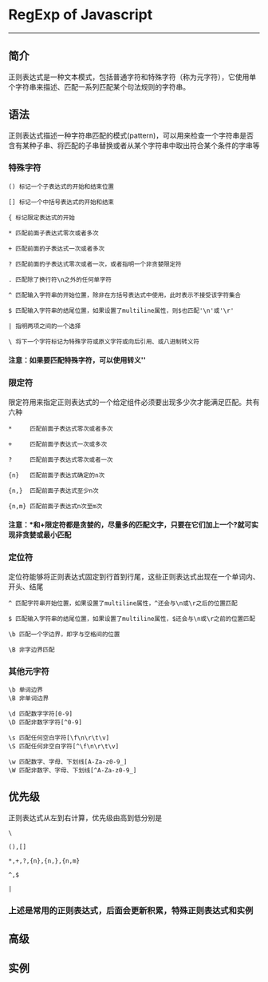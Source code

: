# RegExp of Javascript

---

## 简介

正则表达式是一种文本模式，包括普通字符和特殊字符（称为元字符），它使用单个字符串来描述、匹配一系列匹配某个句法规则的字符串。

## 语法

正则表达式描述一种字符串匹配的模式(pattern)，可以用来检查一个字符串是否含有某种子串、将匹配的子串替换或者从某个字符串中取出符合某个条件的字串等

### 特殊字符

```regexp
() 标记一个子表达式的开始和结束位置

[] 标记一个中括号表达式的开始和结束

{ 标记限定表达式的开始

* 匹配前面子表达式零次或者多次

+ 匹配前面的子表达式一次或者多次

? 匹配前面的子表达式零次或者一次，或者指明一个非贪婪限定符

. 匹配除了换行符\n之外的任何单字符

^ 匹配输入字符串的开始位置，除非在方括号表达式中使用，此时表示不接受该字符集合

$ 匹配输入字符串的结尾位置，如果设置了multiline属性，则$也匹配'\n'或'\r'

| 指明两项之间的一个选择

\ 将下一个字符标记为特殊字符或原义字符或向后引用、或八进制转义符
```

#### 注意：如果要匹配特殊字符，可以使用转义'\'

### 限定符

限定符用来指定正则表达式的一个给定组件必须要出现多少次才能满足匹配。共有六种

```regexp
*     匹配前面子表达式零次或者多次

+     匹配前面子表达式一次或多次

?     匹配前面子表达式零次或者一次

{n}   匹配前面子表达式确定的n次

{n,}  匹配前面子表达式至少n次

{n,m} 匹配前面子表达式n次至m次
```

#### 注意：*和+限定符都是贪婪的，尽量多的匹配文字，只要在它们加上一个?就可实现非贪婪或最小匹配

### 定位符

定位符能够将正则表达式固定到行首到行尾，这些正则表达式出现在一个单词内、开头、结尾

```regexp
^ 匹配字符串开始位置，如果设置了multiline属性，^还会与\n或\r之后的位置匹配

$ 匹配输入字符串的结尾位置，如果设置了multiline属性，$还会与\n或\r之前的位置匹配

\b 匹配一个字边界，即字与空格间的位置

\B 非字边界匹配
```

### 其他元字符

```regexp
\b 单词边界
\B 非单词边界

\d 匹配数字字符[0-9]
\D 匹配非数字字符[^0-9]

\s 匹配任何空白字符[\f\n\r\t\v]
\S 匹配任何非空白字符[^\f\n\r\t\v]

\w 匹配数字、字母、下划线[A-Za-z0-9_]
\W 匹配非数字、字母、下划线[^A-Za-z0-9_]
```

## 优先级

正则表达式从左到右计算，优先级由高到低分别是

```regexp
\

(),[]

*,+,?,{n},{n,},{n,m}

^,$

|
```

### 上述是常用的正则表达式，后面会更新积累，特殊正则表达式和实例

## 高级

## 实例